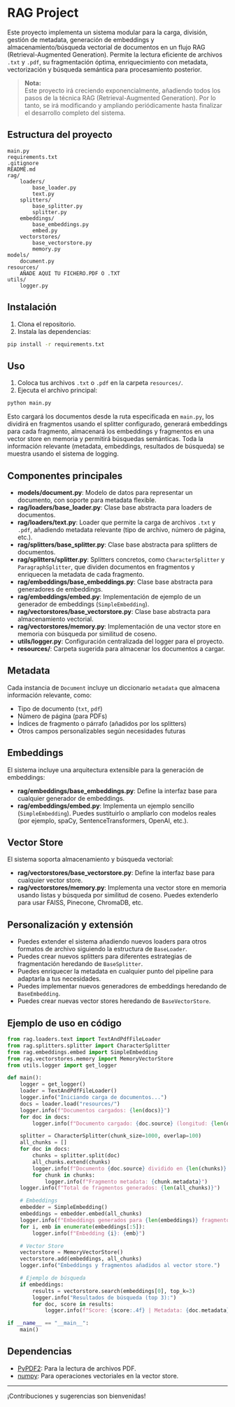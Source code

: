 # RAG Project

Este proyecto implementa un sistema modular para la carga, división, gestión de metadata, generación de embeddings y almacenamiento/búsqueda vectorial de documentos en un flujo RAG (Retrieval-Augmented Generation). Permite la lectura eficiente de archivos `.txt` y `.pdf`, su fragmentación óptima, enriquecimiento con metadata, vectorización y búsqueda semántica para procesamiento posterior.

> **Nota:**  
> Este proyecto irá creciendo exponencialmente, añadiendo todos los pasos de la técnica RAG (Retrieval-Augmented Generation). Por lo tanto, se irá modificando y ampliando periódicamente hasta finalizar el desarrollo completo del sistema.

## Estructura del proyecto

```
main.py
requirements.txt
.gitignore
README.md
rag/
    loaders/
        base_loader.py
        text.py
    splitters/
        base_splitter.py
        splitter.py
    embeddings/
        base_embeddings.py
        embed.py
    vectorstores/
        base_vectorstore.py
        memory.py
models/
    document.py
resources/
    AÑADE AQUI TU FICHERO.PDF O .TXT
utils/
    logger.py
```

## Instalación

1. Clona el repositorio.
2. Instala las dependencias:

```sh
pip install -r requirements.txt
```

## Uso

1. Coloca tus archivos `.txt` o `.pdf` en la carpeta `resources/`.
2. Ejecuta el archivo principal:

```sh
python main.py
```

Esto cargará los documentos desde la ruta especificada en `main.py`, los dividirá en fragmentos usando el splitter configurado, generará embeddings para cada fragmento, almacenará los embeddings y fragmentos en una vector store en memoria y permitirá búsquedas semánticas. Toda la información relevante (metadata, embeddings, resultados de búsqueda) se muestra usando el sistema de logging.

## Componentes principales

- **models/document.py**: Modelo de datos para representar un documento, con soporte para metadata flexible.
- **rag/loaders/base_loader.py**: Clase base abstracta para loaders de documentos.
- **rag/loaders/text.py**: Loader que permite la carga de archivos `.txt` y `.pdf`, añadiendo metadata relevante (tipo de archivo, número de página, etc.).
- **rag/splitters/base_splitter.py**: Clase base abstracta para splitters de documentos.
- **rag/splitters/splitter.py**: Splitters concretos, como `CharacterSplitter` y `ParagraphSplitter`, que dividen documentos en fragmentos y enriquecen la metadata de cada fragmento.
- **rag/embeddings/base_embeddings.py**: Clase base abstracta para generadores de embeddings.
- **rag/embeddings/embed.py**: Implementación de ejemplo de un generador de embeddings (`SimpleEmbedding`).
- **rag/vectorstores/base_vectorstore.py**: Clase base abstracta para almacenamiento vectorial.
- **rag/vectorstores/memory.py**: Implementación de una vector store en memoria con búsqueda por similitud de coseno.
- **utils/logger.py**: Configuración centralizada del logger para el proyecto.
- **resources/**: Carpeta sugerida para almacenar los documentos a cargar.

## Metadata

Cada instancia de `Document` incluye un diccionario `metadata` que almacena información relevante, como:
- Tipo de documento (`txt`, `pdf`)
- Número de página (para PDFs)
- Índices de fragmento o párrafo (añadidos por los splitters)
- Otros campos personalizables según necesidades futuras

## Embeddings

El sistema incluye una arquitectura extensible para la generación de embeddings:
- **rag/embeddings/base_embeddings.py**: Define la interfaz base para cualquier generador de embeddings.
- **rag/embeddings/embed.py**: Implementa un ejemplo sencillo (`SimpleEmbedding`). Puedes sustituirlo o ampliarlo con modelos reales (por ejemplo, spaCy, SentenceTransformers, OpenAI, etc.).

## Vector Store

El sistema soporta almacenamiento y búsqueda vectorial:
- **rag/vectorstores/base_vectorstore.py**: Define la interfaz base para cualquier vector store.
- **rag/vectorstores/memory.py**: Implementa una vector store en memoria usando listas y búsqueda por similitud de coseno. Puedes extenderlo para usar FAISS, Pinecone, ChromaDB, etc.

## Personalización y extensión

- Puedes extender el sistema añadiendo nuevos loaders para otros formatos de archivo siguiendo la estructura de `BaseLoader`.
- Puedes crear nuevos splitters para diferentes estrategias de fragmentación heredando de `BaseSplitter`.
- Puedes enriquecer la metadata en cualquier punto del pipeline para adaptarla a tus necesidades.
- Puedes implementar nuevos generadores de embeddings heredando de `BaseEmbedding`.
- Puedes crear nuevas vector stores heredando de `BaseVectorStore`.

## Ejemplo de uso en código

```python
from rag.loaders.text import TextAndPdfFileLoader
from rag.splitters.splitter import CharacterSplitter
from rag.embeddings.embed import SimpleEmbedding
from rag.vectorstores.memory import MemoryVectorStore
from utils.logger import get_logger

def main():
    logger = get_logger()
    loader = TextAndPdfFileLoader()
    logger.info("Iniciando carga de documentos...")
    docs = loader.load("resources/")
    logger.info(f"Documentos cargados: {len(docs)}")
    for doc in docs:
        logger.info(f"Documento cargado: {doc.source} (longitud: {len(doc.content)} caracteres) | Metadata: {doc.metadata}")

    splitter = CharacterSplitter(chunk_size=1000, overlap=100)
    all_chunks = []
    for doc in docs:
        chunks = splitter.split(doc)
        all_chunks.extend(chunks)
        logger.info(f"Documento {doc.source} dividido en {len(chunks)} fragmentos")
        for chunk in chunks:
            logger.info(f"Fragmento metadata: {chunk.metadata}")
    logger.info(f"Total de fragmentos generados: {len(all_chunks)}")

    # Embeddings
    embedder = SimpleEmbedding()
    embeddings = embedder.embed(all_chunks)
    logger.info(f"Embeddings generados para {len(embeddings)} fragmentos")
    for i, emb in enumerate(embeddings[:5]):
        logger.info(f"Embedding {i}: {emb}")

    # Vector Store
    vectorstore = MemoryVectorStore()
    vectorstore.add(embeddings, all_chunks)
    logger.info("Embeddings y fragmentos añadidos al vector store.")

    # Ejemplo de búsqueda
    if embeddings:
        results = vectorstore.search(embeddings[0], top_k=3)
        logger.info("Resultados de búsqueda (top 3):")
        for doc, score in results:
            logger.info(f"Score: {score:.4f} | Metadata: {doc.metadata}")

if __name__ == "__main__":
    main()
```

## Dependencias

- [PyPDF2](https://pypi.org/project/PyPDF2/): Para la lectura de archivos PDF.
- [numpy](https://pypi.org/project/numpy/): Para operaciones vectoriales en la vector store.

---

¡Contribuciones y sugerencias son bienvenidas!

